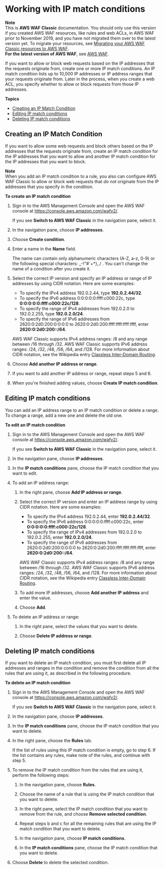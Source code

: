 # Working with IP match conditions<a name="classic-web-acl-ip-conditions"></a>

**Note**  
This is **AWS WAF Classic** documentation\. You should only use this version if you created AWS WAF resources, like rules and web ACLs, in AWS WAF prior to November 2019, and you have not migrated them over to the latest version yet\. To migrate your resources, see [Migrating your AWS WAF Classic resources to AWS WAF](waf-migrating-from-classic.md)\.  
**For the latest version of AWS WAF**, see [AWS WAF](waf-chapter.md)\. 

If you want to allow or block web requests based on the IP addresses that the requests originate from, create one or more IP match conditions\. An IP match condition lists up to 10,000 IP addresses or IP address ranges that your requests originate from\. Later in the process, when you create a web ACL, you specify whether to allow or block requests from those IP addresses\.

**Topics**
+ [Creating an IP Match Condition](#classic-web-acl-ip-conditions-creating)
+ [Editing IP match conditions](#classic-web-acl-ip-conditions-editing)
+ [Deleting IP match conditions](#classic-web-acl-ip-conditions-deleting)

## Creating an IP Match Condition<a name="classic-web-acl-ip-conditions-creating"></a>

If you want to allow some web requests and block others based on the IP addresses that the requests originate from, create an IP match condition for the IP addresses that you want to allow and another IP match condition for the IP addresses that you want to block\.

**Note**  
When you add an IP match condition to a rule, you also can configure AWS WAF Classic to allow or block web requests that *do not* originate from the IP addresses that you specify in the condition\.<a name="classic-web-acl-ip-conditions-creating-procedure"></a>

**To create an IP match condition**

1. Sign in to the AWS Management Console and open the AWS WAF console at [https://console\.aws\.amazon\.com/wafv2/](https://console.aws.amazon.com/wafv2/)\. 

   If you see **Switch to AWS WAF Classic** in the navigation pane, select it\.

1. In the navigation pane, choose **IP addresses**\.

1. Choose **Create condition**\.

1. Enter a name in the **Name** field\.

   The name can contain only alphanumeric characters \(A\-Z, a\-z, 0\-9\) or the following special characters: \_\-\!"\#`\+\*\},\./ \. You can't change the name of a condition after you create it\.

1. Select the correct IP version and specify an IP address or range of IP addresses by using CIDR notation\. Here are some examples:
   + To specify the IPv4 address 192\.0\.2\.44, type **192\.0\.2\.44/32**\.
   + To specify the IPv6 address 0:0:0:0:0:ffff:c000:22c, type **0:0:0:0:0:ffff:c000:22c/128**\.
   + To specify the range of IPv4 addresses from 192\.0\.2\.0 to 192\.0\.2\.255, type **192\.0\.2\.0/24**\.
   + To specify the range of IPv6 addresses from 2620:0:2d0:200:0:0:0:0 to 2620:0:2d0:200:ffff:ffff:ffff:ffff, enter **2620:0:2d0:200::/64**\.

   AWS WAF Classic supports IPv4 address ranges: /8 and any range between /16 through /32\. AWS WAF Classic supports IPv6 address ranges: /24, /32, /48, /56, /64, and /128\. For more information about CIDR notation, see the Wikipedia entry [Classless Inter\-Domain Routing](https://en.wikipedia.org/wiki/Classless_Inter-Domain_Routing)\.

1. Choose **Add another IP address or range**\.

1. If you want to add another IP address or range, repeat steps 5 and 6\.

1. When you're finished adding values, choose **Create IP match condition**\.

## Editing IP match conditions<a name="classic-web-acl-ip-conditions-editing"></a>

You can add an IP address range to an IP match condition or delete a range\. To change a range, add a new one and delete the old one\.<a name="classic-web-acl-ip-conditions-editing-procedure"></a>

**To edit an IP match condition**

1. Sign in to the AWS Management Console and open the AWS WAF console at [https://console\.aws\.amazon\.com/wafv2/](https://console.aws.amazon.com/wafv2/)\. 

   If you see **Switch to AWS WAF Classic** in the navigation pane, select it\.

1. In the navigation pane, choose **IP addresses**\.

1. In the **IP match conditions** pane, choose the IP match condition that you want to edit\.

1. To add an IP address range:

   1. In the right pane, choose **Add IP address or range**\.

   1. Select the correct IP version and enter an IP address range by using CIDR notation\. Here are some examples:
      + To specify the IPv4 address 192\.0\.2\.44, enter **192\.0\.2\.44/32**\.
      + To specify the IPv6 address 0:0:0:0:0:ffff:c000:22c, enter **0:0:0:0:0:ffff:c000:22c/128**\.
      + To specify the range of IPv4 addresses from 192\.0\.2\.0 to 192\.0\.2\.255, enter **192\.0\.2\.0/24**\.
      + To specify the range of IPv6 addresses from 2620:0:2d0:200:0:0:0:0 to 2620:0:2d0:200:ffff:ffff:ffff:ffff, enter **2620:0:2d0:200::/64**\.

      AWS WAF Classic supports IPv4 address ranges: /8 and any range between /16 through /32\. AWS WAF Classic supports IPv6 address ranges: /24, /32, /48, /56, /64, and /128\. For more information about CIDR notation, see the Wikipedia entry [Classless Inter\-Domain Routing](https://en.wikipedia.org/wiki/Classless_Inter-Domain_Routing)\.

   1. To add more IP addresses, choose **Add another IP address** and enter the value\.

   1. Choose **Add**\.

1. To delete an IP address or range:

   1. In the right pane, select the values that you want to delete\.

   1. Choose **Delete IP address or range**\.

## Deleting IP match conditions<a name="classic-web-acl-ip-conditions-deleting"></a>

If you want to delete an IP match condition, you must first delete all IP addresses and ranges in the condition and remove the condition from all the rules that are using it, as described in the following procedure\.<a name="classic-web-acl-ip-conditions-deleting-procedure"></a>

**To delete an IP match condition**

1. Sign in to the AWS Management Console and open the AWS WAF console at [https://console\.aws\.amazon\.com/wafv2/](https://console.aws.amazon.com/wafv2/)\. 

   If you see **Switch to AWS WAF Classic** in the navigation pane, select it\.

1. In the navigation pane, choose **IP addresses**\.

1. In the **IP match conditions** pane, choose the IP match condition that you want to delete\.

1. In the right pane, choose the **Rules** tab\.

   If the list of rules using this IP match condition is empty, go to step 6\. If the list contains any rules, make note of the rules, and continue with step 5\.

1. To remove the IP match condition from the rules that are using it, perform the following steps:

   1. In the navigation pane, choose **Rules**\.

   1. Choose the name of a rule that is using the IP match condition that you want to delete\.

   1. In the right pane, select the IP match condition that you want to remove from the rule, and choose **Remove selected condition**\.

   1. Repeat steps b and c for all the remaining rules that are using the IP match condition that you want to delete\.

   1. In the navigation pane, choose **IP match conditions**\.

   1. In the **IP match conditions** pane, choose the IP match condition that you want to delete\.

1. Choose **Delete** to delete the selected condition\.